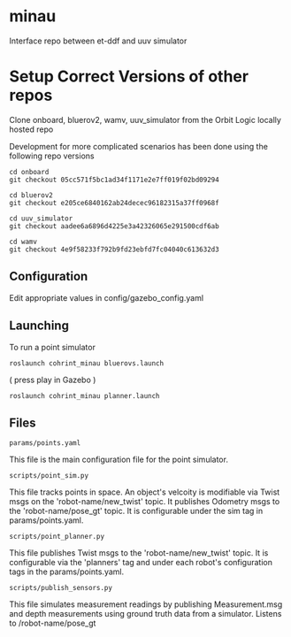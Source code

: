 # minau

Interface repo between et-ddf and uuv simulator

# Setup Correct Versions of other repos
Clone onboard, bluerov2, wamv, uuv_simulator from the Orbit Logic locally hosted repo

Development for more complicated scenarios has been done using the following repo versions
```
cd onboard
git checkout 05cc571f5bc1ad34f1171e2e7ff019f02bd09294

cd bluerov2
git checkout e205ce6840162ab24decec96182315a37ff0968f

cd uuv_simulator
git checkout aadee6a6896d4225e3a42326065e291500cdf6ab

cd wamv
git checkout 4e9f58233f792b9fd23ebfd7fc04040c613632d3
```

## Configuration
Edit appropriate values in config/gazebo_config.yaml

## Launching
To run a point simulator
```
roslaunch cohrint_minau bluerovs.launch
```
( press play in Gazebo )
```
roslaunch cohrint_minau planner.launch
```

## Files
```
params/points.yaml
```
This file is the main configuration file for the point simulator.
```
scripts/point_sim.py 
```
This file tracks points in space. An object's velcoity is modifiable via Twist msgs on the 'robot-name/new\_twist' topic. It publishes Odometry msgs to the 'robot-name/pose\_gt' topic. It is configurable under the sim tag in params/points.yaml.
```
scripts/point_planner.py
```
This file publishes Twist msgs to the 'robot-name/new\_twist' topic. It is configurable via the 'planners' tag and under each robot's configuration tags in the params/points.yaml.
```
scripts/publish_sensors.py
```
This file simulates measurement readings by publishing Measurement.msg and depth measurements using ground truth data from a simulator. Listens to /robot-name/pose_gt